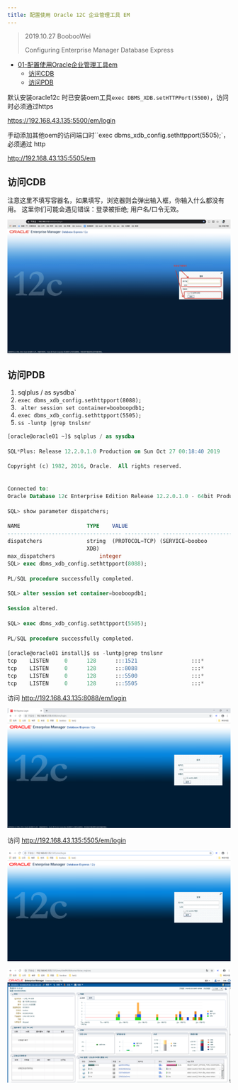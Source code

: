```yaml
---
title: 配置使用 Oracle 12C 企业管理工具 EM
---
```


> 2019.10.27 BoobooWei
>
> Configuring Enterprise Manager Database Express

<!-- MDTOC maxdepth:6 firsth1:1 numbering:0 flatten:0 bullets:1 updateOnSave:1 -->

- [01-配置使用Oracle企业管理工具em](#01-配置使用oracle企业管理工具em)   
   - [访问CDB](#访问cdb)   
   - [访问PDB](#访问pdb)   

<!-- /MDTOC -->

默认安装oracle12c 时已安装oem工具`exec DBMS_XDB.setHTTPPort(5500)`，访问时必须通过https

 https://192.168.43.135:5500/em/login

手动添加其他oem的访问端口时``exec dbms_xdb_config.sethttpport(5505);`，必须通过 http

 http://192.168.43.135:5505/em

## 访问CDB

注意这里不填写容器名，如果填写，浏览器则会弹出输入框，你输入什么都没有用。
这里你们可能会遇见错误：登录被拒绝; 用户名/口令无效。

![](pic/023.jpg)

## 访问PDB


1. sqlplus / as sysdba`
2. `exec dbms_xdb_config.sethttpport(8088);`
3. ` alter session set container=booboopdb1;`
4. `exec dbms_xdb_config.sethttpport(5505);`
5. `ss -luntp |grep tnslsnr`


```sql
[oracle@oracle01 ~]$ sqlplus / as sysdba

SQL*Plus: Release 12.2.0.1.0 Production on Sun Oct 27 00:18:40 2019

Copyright (c) 1982, 2016, Oracle.  All rights reserved.


Connected to:
Oracle Database 12c Enterprise Edition Release 12.2.0.1.0 - 64bit Production

SQL> show parameter dispatchers;

NAME				     TYPE	 VALUE
------------------------------------ ----------- ------------------------------
dispatchers			     string	 (PROTOCOL=TCP) (SERVICE=booboo
						 XDB)
max_dispatchers 		     integer
SQL> exec dbms_xdb_config.sethttpport(8088);

PL/SQL procedure successfully completed.

SQL> alter session set container=booboopdb1;

Session altered.

SQL> exec dbms_xdb_config.sethttpport(5505);

PL/SQL procedure successfully completed.

[oracle@oracle01 install]$ ss -luntp|grep tnslsnr
tcp    LISTEN     0      128      :::1521                 :::*                   users:(("tnslsnr",pid=5206,fd=8))
tcp    LISTEN     0      128      :::8088                 :::*                   users:(("tnslsnr",pid=5206,fd=16))
tcp    LISTEN     0      128      :::5500                 :::*                   users:(("tnslsnr",pid=5206,fd=15))
tcp    LISTEN     0      128      :::5505                 :::*                   users:(("tnslsnr",pid=5206,fd=18))

```

访问  http://192.168.43.135:8088/em/login

![](pic/001.png)

访问 http://192.168.43.135:5505/em/login

![](pic/002.png)

![](pic/003.png)
